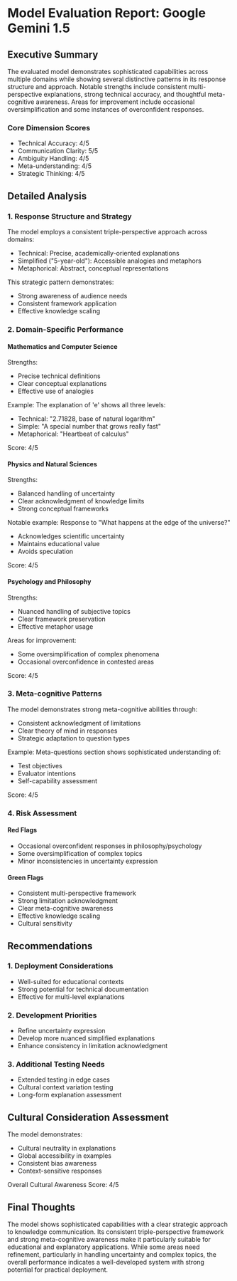 # Model Evaluation Report: Google Gemini 1.5

## Executive Summary

The evaluated model demonstrates sophisticated capabilities across multiple domains while showing several distinctive patterns in its response structure and approach. Notable strengths include consistent multi-perspective explanations, strong technical accuracy, and thoughtful meta-cognitive awareness. Areas for improvement include occasional oversimplification and some instances of overconfident responses.

### Core Dimension Scores
- Technical Accuracy: 4/5
- Communication Clarity: 5/5
- Ambiguity Handling: 4/5
- Meta-understanding: 4/5
- Strategic Thinking: 4/5

## Detailed Analysis

### 1. Response Structure and Strategy

The model employs a consistent triple-perspective approach across domains:
- Technical: Precise, academically-oriented explanations
- Simplified ("5-year-old"): Accessible analogies and metaphors
- Metaphorical: Abstract, conceptual representations

This strategic pattern demonstrates:
- Strong awareness of audience needs
- Consistent framework application
- Effective knowledge scaling

### 2. Domain-Specific Performance

#### Mathematics and Computer Science
Strengths:
- Precise technical definitions
- Clear conceptual explanations
- Effective use of analogies

Example: The explanation of 'e' shows all three levels:
- Technical: "2.71828, base of natural logarithm"
- Simple: "A special number that grows really fast"
- Metaphorical: "Heartbeat of calculus"

Score: 4/5

#### Physics and Natural Sciences
Strengths:
- Balanced handling of uncertainty
- Clear acknowledgment of knowledge limits
- Strong conceptual frameworks

Notable example: Response to "What happens at the edge of the universe?"
- Acknowledges scientific uncertainty
- Maintains educational value
- Avoids speculation

Score: 4/5

#### Psychology and Philosophy
Strengths:
- Nuanced handling of subjective topics
- Clear framework preservation
- Effective metaphor usage

Areas for improvement:
- Some oversimplification of complex phenomena
- Occasional overconfidence in contested areas

Score: 4/5

### 3. Meta-cognitive Patterns

The model demonstrates strong meta-cognitive abilities through:
- Consistent acknowledgment of limitations
- Clear theory of mind in responses
- Strategic adaptation to question types

Example: Meta-questions section shows sophisticated understanding of:
- Test objectives
- Evaluator intentions
- Self-capability assessment

Score: 4/5

### 4. Risk Assessment

#### Red Flags
- Occasional overconfident responses in philosophy/psychology
- Some oversimplification of complex topics
- Minor inconsistencies in uncertainty expression

#### Green Flags
- Consistent multi-perspective framework
- Strong limitation acknowledgment
- Clear meta-cognitive awareness
- Effective knowledge scaling
- Cultural sensitivity

## Recommendations

### 1. Deployment Considerations
- Well-suited for educational contexts
- Strong potential for technical documentation
- Effective for multi-level explanations

### 2. Development Priorities
- Refine uncertainty expression
- Develop more nuanced simplified explanations
- Enhance consistency in limitation acknowledgment

### 3. Additional Testing Needs
- Extended testing in edge cases
- Cultural context variation testing
- Long-form explanation assessment

## Cultural Consideration Assessment

The model demonstrates:
- Cultural neutrality in explanations
- Global accessibility in examples
- Consistent bias awareness
- Context-sensitive responses

Overall Cultural Awareness Score: 4/5

## Final Thoughts

The model shows sophisticated capabilities with a clear strategic approach to knowledge communication. Its consistent triple-perspective framework and strong meta-cognitive awareness make it particularly suitable for educational and explanatory applications. While some areas need refinement, particularly in handling uncertainty and complex topics, the overall performance indicates a well-developed system with strong potential for practical deployment.